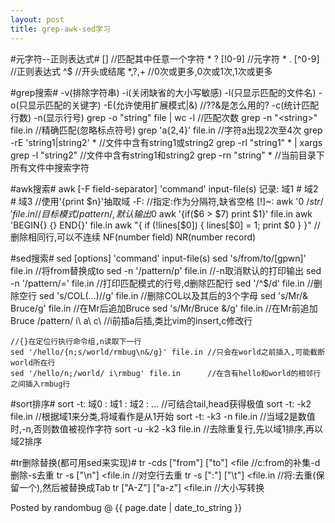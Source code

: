 ```yaml
---
layout: post 
title: grep-awk-sed学习 
---
```


#元字符--正则表达式#
	[]		//匹配其中任意一个字符
	* ? [!0-9]	//元字符
	* . [^0-9]	//正则表达式
	^$		//开头或结尾
	*,?,+		//0次或更多,0次或1次,1次或更多

#grep搜索#
	-v(排除字符串)
	-i(关闭缺省的大小写敏感)
	-l(只显示匹配的文件名)
	-o(只显示匹配的关键字)
	-E(允许使用扩展模式|&)		//??&是怎么用的?
	-c(统计匹配行数)
	-n(显示行号)
	grep -o "string" file | wc -l	//匹配次数
	grep -n "\<string\>" file.in	//精确匹配(忽略标点符号)
	grep 'a\{2,4\}' file.in		//字符a出现2次至4次
	grep -rE 'string1|string2' *			//文件中含有string1或string2
	grep -rl "string1" * | xargs grep -l "string2"	//文件中含有string1和string2
	grep -rn "string" *		//当前目录下所有文件中搜索字符

#awk搜索#
	awk [-F field-separator] 'command' input-file(s)
	记录:	域1 # 域2 # 域3		//使用'{print $n}'抽取域
	-F:				//指定:作为分隔符,缺省空格
	[!]~: awk '$0 ~ /str/' file.in	//目标模式/pattern/,默认输出$0
	awk '{if($6 > $7) print $1}' file.in
	awk 'BEGIN{} {} END{}' file.in
	awk "{ if (!lines[$0]) { lines[$0] = 1; print $0 } }"	//删除相同行,可以不连续
	NF(number field)  NR(number record)

#sed搜索#
	sed [options] 'command' input-file(s)
	sed 's/from/to/[gpwn]' file.in	//将from替换成to
	sed -n '/pattern/p' file.in	//-n取消默认的打印输出
	sed -n '/pattern/=' file.in	//打印匹配模式的行号,d删除匹配行
	sed '/^$/d' file.in		//删除空行
	sed 's/COL\(...\)//g' file.in	//删除COL以及其后的3个字母
	sed 's/Mr/& Bruce/g' file.in	//在Mr后追加Bruce
	sed 's/Mr/Bruce &/g' file.in	//在Mr前追加Bruce
	/pattern/ i\ a\	c\		//i前插a后插,类比vim的insert,c修改行

	//{}在定位行执行命令组,n读取下一行
	sed '/hello/{n;s/world/rmbug\n&/g}' file.in	//只会在world之前插入,可能截断world所在行
	sed '/hello/n;/world/ i\rmbug' file.in		//在含有hello和world的相邻行之间插入rmbug行

#sort排序#
	sort -t: 域0 : 域1 : 域2 : ...	//可结合tail,head获得极值
	sort -t: -k2 file.in		//根据域1来分类,将域看作是从1开始
	sort -t: -k3 -n  file.in 	//当域2是数值时,-n,否则数值被视作字符
	sort -u -k2 -k3 file.in 	//去除重复行,先以域1排序,再以域2排序

#tr删除替换(都可用sed来实现)#
	tr -cds ["from"] ["to"] <file	//c:from的补集-d删除-s去重
	tr -s ["\n"] <file.in		//对空行去重
	tr -s [":"] ["\t"] <file.in	//将:去重(保留一个),然后被替换成Tab
	tr ["A-Z"] ["a-z"] <file.in	//大小写转换


Posted by randombug @ {{ page.date | date_to_string }}
